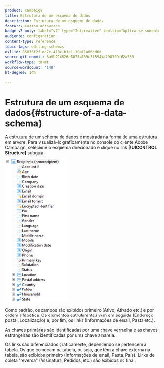 ```yaml
---
product: campaign
title: Estrutura de um esquema de dados
description: Estrutura de um esquema de dados
feature: Custom Resources
badge-v7-only: label="v7" type="Informative" tooltip="Aplica-se somente ao Campaign Classic v7"
audience: configuration
content-type: reference
topic-tags: editing-schemas
exl-id: 86036f2f-ec7c-413e-b1e1-10a71a06cd6d
source-git-commit: 3a9b21d626b60754789c3f594ba798309f62a553
workflow-type: tm+mt
source-wordcount: '148'
ht-degree: 14%

---
```


# Estrutura de um esquema de dados{#structure-of-a-data-schema}

A estrutura de um schema de dados é mostrada na forma de uma estrutura em árvore. Para visualizá-lo graficamente no console do cliente Adobe Campaign, selecione o esquema direcionado e clique no link **[!UICONTROL Structure]** subguia.

![](assets/d_ncs_integration_schema_arbo.png)

Como padrão, os campos são exibidos primeiro (Ativo, Ativado etc.) e por ordem alfabética. Os elementos estruturantes vêm em seguida (Endereço postal, Localização) e, por fim, os links (Informações de email, Pasta etc.).

As chaves primárias são identificadas por uma chave vermelha e as chaves estrangeiras são identificadas por uma chave amarela.

Os links são diferenciados graficamente, dependendo se pertencem à tabela. Os que começam na tabela, ou seja, que têm a chave externa na tabela, são exibidos primeiro (Informações de email, Pasta, País). Links de coleta &quot;reversa&quot; (Assinatura, Pedidos, etc.) são exibidos no final.
